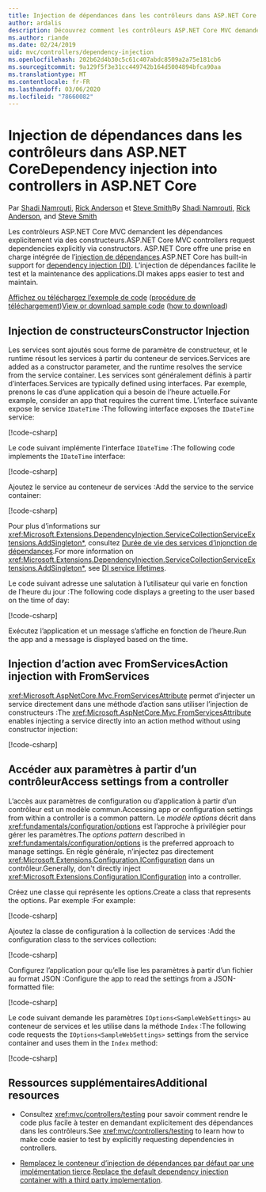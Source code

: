 ```yaml
---
title: Injection de dépendances dans les contrôleurs dans ASP.NET Core
author: ardalis
description: Découvrez comment les contrôleurs ASP.NET Core MVC demandent explicitement leurs dépendances par le biais de leurs constructeurs avec l’injection de dépendances dans ASP.NET Core.
ms.author: riande
ms.date: 02/24/2019
uid: mvc/controllers/dependency-injection
ms.openlocfilehash: 202b62d4b30c5c61c407abdc8509a2a75e181cb6
ms.sourcegitcommit: 9a129f5f3e31cc449742b164d5004894bfca90aa
ms.translationtype: MT
ms.contentlocale: fr-FR
ms.lasthandoff: 03/06/2020
ms.locfileid: "78660082"
---
```

# <a name="dependency-injection-into-controllers-in-aspnet-core"></a><span data-ttu-id="ac3e2-103">Injection de dépendances dans les contrôleurs dans ASP.NET Core</span><span class="sxs-lookup"><span data-stu-id="ac3e2-103">Dependency injection into controllers in ASP.NET Core</span></span>

<a name="dependency-injection-controllers"></a>

<span data-ttu-id="ac3e2-104">Par [Shadi Namrouti](https://github.com/shadinamrouti), [Rick Anderson](https://twitter.com/RickAndMSFT) et [Steve Smith](https://github.com/ardalis)</span><span class="sxs-lookup"><span data-stu-id="ac3e2-104">By [Shadi Namrouti](https://github.com/shadinamrouti), [Rick Anderson](https://twitter.com/RickAndMSFT), and [Steve Smith](https://github.com/ardalis)</span></span>

<span data-ttu-id="ac3e2-105">Les contrôleurs ASP.NET Core MVC demandent les dépendances explicitement via des constructeurs.</span><span class="sxs-lookup"><span data-stu-id="ac3e2-105">ASP.NET Core MVC controllers request dependencies explicitly via constructors.</span></span> <span data-ttu-id="ac3e2-106">ASP.NET Core offre une prise en charge intégrée de l’[injection de dépendances](xref:fundamentals/dependency-injection).</span><span class="sxs-lookup"><span data-stu-id="ac3e2-106">ASP.NET Core has built-in support for [dependency injection (DI)](xref:fundamentals/dependency-injection).</span></span> <span data-ttu-id="ac3e2-107">L’injection de dépendances facilite le test et la maintenance des applications.</span><span class="sxs-lookup"><span data-stu-id="ac3e2-107">DI makes apps easier to test and maintain.</span></span>

<span data-ttu-id="ac3e2-108">[Affichez ou téléchargez l’exemple de code](https://github.com/dotnet/AspNetCore.Docs/tree/master/aspnetcore/mvc/controllers/dependency-injection/sample) ([procédure de téléchargement](xref:index#how-to-download-a-sample))</span><span class="sxs-lookup"><span data-stu-id="ac3e2-108">[View or download sample code](https://github.com/dotnet/AspNetCore.Docs/tree/master/aspnetcore/mvc/controllers/dependency-injection/sample) ([how to download](xref:index#how-to-download-a-sample))</span></span>

## <a name="constructor-injection"></a><span data-ttu-id="ac3e2-109">Injection de constructeurs</span><span class="sxs-lookup"><span data-stu-id="ac3e2-109">Constructor Injection</span></span>

<span data-ttu-id="ac3e2-110">Les services sont ajoutés sous forme de paramètre de constructeur, et le runtime résout les services à partir du conteneur de services.</span><span class="sxs-lookup"><span data-stu-id="ac3e2-110">Services are added as a constructor parameter, and the runtime resolves the service from the service container.</span></span> <span data-ttu-id="ac3e2-111">Les services sont généralement définis à partir d’interfaces.</span><span class="sxs-lookup"><span data-stu-id="ac3e2-111">Services are typically defined using interfaces.</span></span> <span data-ttu-id="ac3e2-112">Par exemple, prenons le cas d’une application qui a besoin de l’heure actuelle.</span><span class="sxs-lookup"><span data-stu-id="ac3e2-112">For example, consider an app that requires the current time.</span></span> <span data-ttu-id="ac3e2-113">L’interface suivante expose le service `IDateTime` :</span><span class="sxs-lookup"><span data-stu-id="ac3e2-113">The following interface exposes the `IDateTime` service:</span></span>

[!code-csharp[](dependency-injection/sample/ControllerDI/Interfaces/IDateTime.cs?name=snippet)]

<span data-ttu-id="ac3e2-114">Le code suivant implémente l’interface `IDateTime` :</span><span class="sxs-lookup"><span data-stu-id="ac3e2-114">The following code implements the `IDateTime` interface:</span></span>

[!code-csharp[](dependency-injection/sample/ControllerDI/Services/SystemDateTime.cs?name=snippet)]

<span data-ttu-id="ac3e2-115">Ajoutez le service au conteneur de services :</span><span class="sxs-lookup"><span data-stu-id="ac3e2-115">Add the service to the service container:</span></span>

[!code-csharp[](dependency-injection/sample/ControllerDI/Startup1.cs?name=snippet&highlight=3)]

<span data-ttu-id="ac3e2-116">Pour plus d’informations sur <xref:Microsoft.Extensions.DependencyInjection.ServiceCollectionServiceExtensions.AddSingleton*>, consultez [Durée de vie des services d’injonction de dépendances](xref:fundamentals/dependency-injection#service-lifetimes).</span><span class="sxs-lookup"><span data-stu-id="ac3e2-116">For more information on <xref:Microsoft.Extensions.DependencyInjection.ServiceCollectionServiceExtensions.AddSingleton*>, see [DI service lifetimes](xref:fundamentals/dependency-injection#service-lifetimes).</span></span>

<span data-ttu-id="ac3e2-117">Le code suivant adresse une salutation à l’utilisateur qui varie en fonction de l’heure du jour :</span><span class="sxs-lookup"><span data-stu-id="ac3e2-117">The following code displays a greeting to the user based on the time of day:</span></span>

[!code-csharp[](dependency-injection/sample/ControllerDI/Controllers/HomeController.cs?name=snippet)]

<span data-ttu-id="ac3e2-118">Exécutez l’application et un message s’affiche en fonction de l’heure.</span><span class="sxs-lookup"><span data-stu-id="ac3e2-118">Run the app and a message is displayed based on the time.</span></span>

## <a name="action-injection-with-fromservices"></a><span data-ttu-id="ac3e2-119">Injection d’action avec FromServices</span><span class="sxs-lookup"><span data-stu-id="ac3e2-119">Action injection with FromServices</span></span>

<span data-ttu-id="ac3e2-120"><xref:Microsoft.AspNetCore.Mvc.FromServicesAttribute> permet d’injecter un service directement dans une méthode d’action sans utiliser l’injection de constructeurs :</span><span class="sxs-lookup"><span data-stu-id="ac3e2-120">The <xref:Microsoft.AspNetCore.Mvc.FromServicesAttribute> enables injecting a service directly into an action method without using constructor injection:</span></span>

[!code-csharp[](dependency-injection/sample/ControllerDI/Controllers/HomeController.cs?name=snippet2)]

## <a name="access-settings-from-a-controller"></a><span data-ttu-id="ac3e2-121">Accéder aux paramètres à partir d’un contrôleur</span><span class="sxs-lookup"><span data-stu-id="ac3e2-121">Access settings from a controller</span></span>

<span data-ttu-id="ac3e2-122">L’accès aux paramètres de configuration ou d’application à partir d’un contrôleur est un modèle commun.</span><span class="sxs-lookup"><span data-stu-id="ac3e2-122">Accessing app or configuration settings from within a controller is a common pattern.</span></span> <span data-ttu-id="ac3e2-123">Le *modèle options* décrit dans <xref:fundamentals/configuration/options> est l’approche à privilégier pour gérer les paramètres.</span><span class="sxs-lookup"><span data-stu-id="ac3e2-123">The *options pattern* described in <xref:fundamentals/configuration/options> is the preferred approach to manage settings.</span></span> <span data-ttu-id="ac3e2-124">En règle générale, n’injectez pas directement <xref:Microsoft.Extensions.Configuration.IConfiguration> dans un contrôleur.</span><span class="sxs-lookup"><span data-stu-id="ac3e2-124">Generally, don't directly inject <xref:Microsoft.Extensions.Configuration.IConfiguration> into a controller.</span></span>

<span data-ttu-id="ac3e2-125">Créez une classe qui représente les options.</span><span class="sxs-lookup"><span data-stu-id="ac3e2-125">Create a class that represents the options.</span></span> <span data-ttu-id="ac3e2-126">Par exemple :</span><span class="sxs-lookup"><span data-stu-id="ac3e2-126">For example:</span></span>

[!code-csharp[](dependency-injection/sample/ControllerDI/Models/SampleWebSettings.cs?name=snippet)]

<span data-ttu-id="ac3e2-127">Ajoutez la classe de configuration à la collection de services :</span><span class="sxs-lookup"><span data-stu-id="ac3e2-127">Add the configuration class to the services collection:</span></span>

[!code-csharp[](dependency-injection/sample/ControllerDI/Startup.cs?highlight=4&name=snippet1)]

<span data-ttu-id="ac3e2-128">Configurez l’application pour qu’elle lise les paramètres à partir d’un fichier au format JSON :</span><span class="sxs-lookup"><span data-stu-id="ac3e2-128">Configure the app to read the settings from a JSON-formatted file:</span></span>

[!code-csharp[](dependency-injection/sample/ControllerDI/Program.cs?name=snippet&range=10-15)]

<span data-ttu-id="ac3e2-129">Le code suivant demande les paramètres `IOptions<SampleWebSettings>` au conteneur de services et les utilise dans la méthode `Index` :</span><span class="sxs-lookup"><span data-stu-id="ac3e2-129">The following code requests the `IOptions<SampleWebSettings>` settings from the service container and uses them in the `Index` method:</span></span>

[!code-csharp[](dependency-injection/sample/ControllerDI/Controllers/SettingsController.cs?name=snippet)]

## <a name="additional-resources"></a><span data-ttu-id="ac3e2-130">Ressources supplémentaires</span><span class="sxs-lookup"><span data-stu-id="ac3e2-130">Additional resources</span></span>

* <span data-ttu-id="ac3e2-131">Consultez <xref:mvc/controllers/testing> pour savoir comment rendre le code plus facile à tester en demandant explicitement des dépendances dans les contrôleurs.</span><span class="sxs-lookup"><span data-stu-id="ac3e2-131">See <xref:mvc/controllers/testing> to learn how to make code easier to test by explicitly requesting dependencies in controllers.</span></span>

* <span data-ttu-id="ac3e2-132">[Remplacez le conteneur d’injection de dépendances par défaut par une implémentation tierce](xref:fundamentals/dependency-injection#default-service-container-replacement).</span><span class="sxs-lookup"><span data-stu-id="ac3e2-132">[Replace the default dependency injection container with a third party implementation](xref:fundamentals/dependency-injection#default-service-container-replacement).</span></span>
